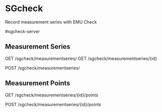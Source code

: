 # SGcheck
Record measurement series with EMU Check

#sgcheck-server

## Measurement Series

GET /sgcheck/measurementseries/
GET /sgcheck/measurementseries/{id}

POST /sgcheck/measurementseries/

## Measurement Points

GET /sgcheck/measurementseries/{id}/points

POST /sgcheck/measurementseries/{id}/points
